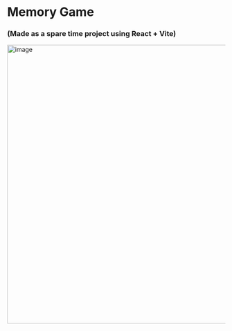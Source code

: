 # Memory Game

### (Made as a spare time project using React + Vite)

<img width="644" alt="image" src="https://github.com/snadering/MemoryGame/assets/113049401/2d815928-0814-46f5-96b1-0004c5753ea3">




